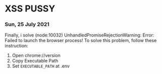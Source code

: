 # XSS PUSSY

### Sun, 25 July 2021

Finally, i solve (node:10032) UnhandledPromiseRejectionWarning: Error: Failed to launch the browser process!
To solve this problem, follow these instruction:

1. Open chrome://version
2. Copy Executable Path
3. Set `EXECUTABLE_PATH` at .env
